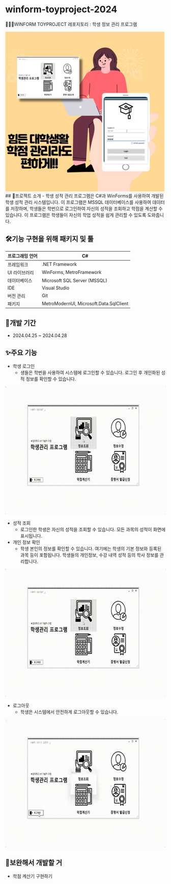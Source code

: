 # winform-toyproject-2024
🏫👨‍🎓WINFORM TOYPROJECT 레포지토리 : 학생 정보 관리 프로그램

<img src="https://github.com/Juhyi/winform-toyproject-2024/blob/main/portfolio/images/title.png" higth= "600" width="500">
##  🧾프로젝트 소개
- 학생 성적 관리 프로그램은 C#과 WinForms를 사용하여 개발된 학생 성적 관리 시스템입니다. 이 프로그램은 MSSQL 데이터베이스를 사용하여 데이터를 저장하며, 학생들은 학번으로 로그인하여 자신의 성적을 조회하고 학점을 계산할 수 있습니다. 이 프로그램은 학생들이 자신의 학업 성적을 쉽게 관리할 수 있도록 도와줍니다.
  
## 🛠️기능 구현을 위해 패키지 및 툴
| 프로그래밍 언어| C#|
|---|---|
|프레임워크| .NET Framework|
|UI 라이브러리| WinForms, MetroFramework|
|데이터베이스| Microsoft SQL Server (MSSQL)|
|IDE| Visual Studio|
|버전 관리| Git|
|패키지 | MetroModernUI, Microsoft.Data.SqlClient|

## 🚀개발 기간
- 2024.04.25 ~ 2024.04.28

## ✨주요 기능
- 학생 로그인
  -  생들은 학번을 사용하여 시스템에 로그인할 수 있습니다. 로그인 후 개인화된 성적 정보를 확인할 수 있습니다.

<img src="https://github.com/Juhyi/winform-toyproject-2024/blob/main/portfolio/images/%EB%A1%9C%EA%B7%B8%EC%9D%B8.gif" height="400" width="600" >

- 성적 조회
  -  로그인한 학생은 자신의 성적을 조회할 수 있습니다. 모든 과목의 성적이 화면에 표시됩니다.
- 개인 정보 확인
  - 학생 본인의 정보를 확인할 수 있습니다. 여기에는 학생의 기본 정보와 등록된 과목 등이 포함됩니다. 학생들의 개인정보, 수강 내역 성적 등의 학사 정보를 관리합니다.

<img src="https://github.com/Juhyi/winform-toyproject-2024/blob/main/portfolio/images/%EB%A9%94%EB%89%B4%2C%EC%A0%95%EB%B3%B4%EC%A1%B0%ED%9A%8C.gif" height="400" width="600" >
  
- 로그아웃
  - 학생은 시스템에서 안전하게 로그아웃할 수 있습니다.

<img src="https://raw.githubusercontent.com/Juhyi/winform-toyproject-2024/main/portfolio/images/%EB%A1%9C%EA%B7%B8%EC%95%84%EC%9B%83.gif" height="400" width="600" >

## 🤝보완해서 개발할 거
- 학점 계산기 구현하기
